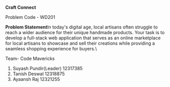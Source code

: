 **Craft Connect**


Problem Code - WD201


**Problem Statement**In today's digital age, local artisans often struggle to reach a wider audience for their unique handmade products. Your task is to develop a full-stack web application that serves as an online marketplace for local artisans to showcase and sell their creations while providing a seamless shopping experience for buyers.\

Team- Code Mavericks
1. Suyash Pundir(Leader) 12317385
2. Tanish Deswal 12318875
3. Ayaansh Raj 12321255
